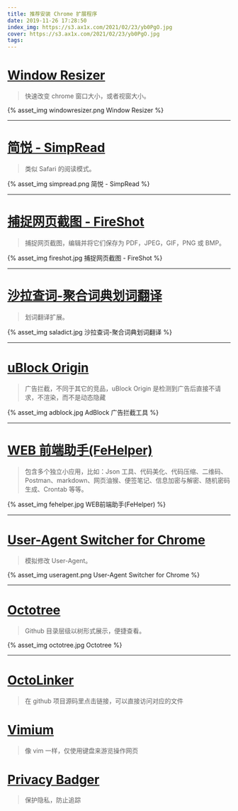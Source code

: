 ```yaml
---
title: 推荐安装 Chrome 扩展程序
date: 2019-11-26 17:28:50
index_img: https://s3.ax1x.com/2021/02/23/yb0PgO.jpg
cover: https://s3.ax1x.com/2021/02/23/yb0PgO.jpg
tags:
---
```


# [Window Resizer](https://chrome.google.com/webstore/detail/window-resizer/kkelicaakdanhinjdeammmilcgefonfh)

> 快速改变 chrome 窗口大小，或者视窗大小。

{% asset_img windowresizer.png Window Resizer %}

---

# [简悦 - SimpRead](https://chrome.google.com/webstore/detail/simpread-reader-view/ijllcpnolfcooahcekpamkbidhejabll)

> 类似 Safari 的阅读模式。

{% asset_img simpread.png 简悦 - SimpRead %}

---

# [捕捉网页截图 - FireShot](https://chrome.google.com/webstore/detail/take-webpage-screenshots/mcbpblocgmgfnpjjppndjkmgjaogfceg)

> 捕捉网页截图，编辑并将它们保存为 PDF，JPEG，GIF，PNG 或 BMP。

{% asset_img fireshot.jpg 捕捉网页截图 - FireShot %}

---

# [沙拉查词-聚合词典划词翻译](https://chrome.google.com/webstore/detail/%E6%B2%99%E6%8B%89%E6%9F%A5%E8%AF%8D-%E8%81%9A%E5%90%88%E8%AF%8D%E5%85%B8%E5%88%92%E8%AF%8D%E7%BF%BB%E8%AF%91/cdonnmffkdaoajfknoeeecmchibpmkmg)

> 划词翻译扩展。

{% asset_img saladict.jpg 沙拉查词-聚合词典划词翻译 %}

---

# [uBlock Origin](https://chrome.google.com/webstore/detail/ublock-origin/cjpalhdlnbpafiamejdnhcphjbkeiagm)

> 广告拦截，不同于其它的竞品，uBlock Origin 是检测到广告后直接不请求，不渲染，而不是动态隐藏

{% asset_img adblock.jpg AdBlock 广告拦截工具 %}

---

# [WEB 前端助手(FeHelper)](https://chrome.google.com/webstore/detail/web%E5%89%8D%E7%AB%AF%E5%8A%A9%E6%89%8Bfehelper/pkgccpejnmalmdinmhkkfafefagiiiad)

> 包含多个独立小应用，比如：Json 工具、代码美化、代码压缩、二维码、Postman、markdown、网页油猴、便签笔记、信息加密与解密、随机密码生成、Crontab 等等。

{% asset_img fehelper.jpg WEB前端助手(FeHelper) %}

---

# [User-Agent Switcher for Chrome](https://chrome.google.com/webstore/detail/user-agent-switcher-for-c/djflhoibgkdhkhhcedjiklpkjnoahfmg)

> 模拟修改 User-Agent。

{% asset_img useragent.png User-Agent Switcher for Chrome %}

---

# [Octotree](https://chrome.google.com/webstore/detail/octotree/bkhaagjahfmjljalopjnoealnfndnagc)

> Github 目录层级以树形式展示，便捷查看。

{% asset_img octotree.jpg Octotree %}

---

# [OctoLinker](https://chrome.google.com/webstore/detail/octolinker/jlmafbaeoofdegohdhinkhilhclaklkp)

> 在 github 项目源码里点击链接，可以直接访问对应的文件

# [Vimium](https://chrome.google.com/webstore/detail/vimium/dbepggeogbaibhgnhhndojpepiihcmeb)

> 像 vim 一样，仅使用键盘来游览操作网页

# [Privacy Badger](https://chrome.google.com/webstore/detail/privacy-badger/pkehgijcmpdhfbdbbnkijodmdjhbjlgp)

> 保护隐私，防止追踪
